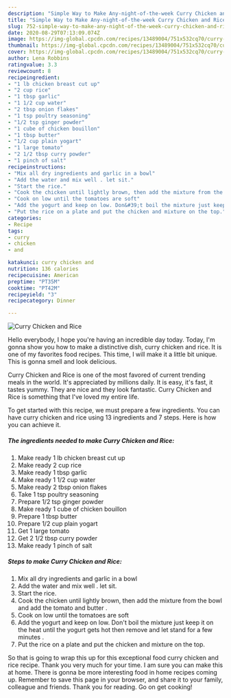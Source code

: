```yaml
---
description: "Simple Way to Make Any-night-of-the-week Curry Chicken and Rice"
title: "Simple Way to Make Any-night-of-the-week Curry Chicken and Rice"
slug: 752-simple-way-to-make-any-night-of-the-week-curry-chicken-and-rice
date: 2020-08-29T07:13:09.074Z
image: https://img-global.cpcdn.com/recipes/13489004/751x532cq70/curry-chicken-and-rice-recipe-main-photo.jpg
thumbnail: https://img-global.cpcdn.com/recipes/13489004/751x532cq70/curry-chicken-and-rice-recipe-main-photo.jpg
cover: https://img-global.cpcdn.com/recipes/13489004/751x532cq70/curry-chicken-and-rice-recipe-main-photo.jpg
author: Lena Robbins
ratingvalue: 3.3
reviewcount: 8
recipeingredient:
- "1 lb chicken breast cut up"
- "2 cup rice"
- "1 tbsp garlic"
- "1 1/2 cup water"
- "2 tbsp onion flakes"
- "1 tsp poultry seasoning"
- "1/2 tsp ginger powder"
- "1 cube of chicken bouillon"
- "1 tbsp butter"
- "1/2 cup plain yogart"
- "1 large tomato"
- "2 1/2 tbsp curry powder"
- "1 pinch of salt"
recipeinstructions:
- "Mix all dry ingredients and garlic in a bowl"
- "Add the water and mix well . let sit."
- "Start the rice."
- "Cook the chicken until lightly brown, then add the mixture from the bowl and add the tomato and butter ."
- "Cook on low until the tomatoes are soft"
- "Add the yogurt and keep on low. Don&#39;t boil the mixture just keep it on the heat until the yogurt gets hot then remove and let stand for a few minutes ."
- "Put the rice on a plate and put the chicken and mixture on the top."
categories:
- Recipe
tags:
- curry
- chicken
- and

katakunci: curry chicken and 
nutrition: 136 calories
recipecuisine: American
preptime: "PT35M"
cooktime: "PT42M"
recipeyield: "3"
recipecategory: Dinner

---
```



![Curry Chicken and Rice](https://img-global.cpcdn.com/recipes/13489004/751x532cq70/curry-chicken-and-rice-recipe-main-photo.jpg)

Hello everybody, I hope you're having an incredible day today. Today, I'm gonna show you how to make a distinctive dish, curry chicken and rice. It is one of my favorites food recipes. This time, I will make it a little bit unique. This is gonna smell and look delicious.



Curry Chicken and Rice is one of the most favored of current trending meals in the world. It's appreciated by millions daily. It is easy, it's fast, it tastes yummy. They are nice and they look fantastic. Curry Chicken and Rice is something that I've loved my entire life.


To get started with this recipe, we must prepare a few ingredients. You can have curry chicken and rice using 13 ingredients and 7 steps. Here is how you can achieve it.

<!--inarticleads1-->

##### The ingredients needed to make Curry Chicken and Rice:

1. Make ready 1 lb chicken breast cut up
1. Make ready 2 cup rice
1. Make ready 1 tbsp garlic
1. Make ready 1 1/2 cup water
1. Make ready 2 tbsp onion flakes
1. Take 1 tsp poultry seasoning
1. Prepare 1/2 tsp ginger powder
1. Make ready 1 cube of chicken bouillon
1. Prepare 1 tbsp butter
1. Prepare 1/2 cup plain yogart
1. Get 1 large tomato
1. Get 2 1/2 tbsp curry powder
1. Make ready 1 pinch of salt




<!--inarticleads2-->

##### Steps to make Curry Chicken and Rice:

1. Mix all dry ingredients and garlic in a bowl
1. Add the water and mix well . let sit.
1. Start the rice.
1. Cook the chicken until lightly brown, then add the mixture from the bowl and add the tomato and butter .
1. Cook on low until the tomatoes are soft
1. Add the yogurt and keep on low. Don&#39;t boil the mixture just keep it on the heat until the yogurt gets hot then remove and let stand for a few minutes .
1. Put the rice on a plate and put the chicken and mixture on the top.




So that is going to wrap this up for this exceptional food curry chicken and rice recipe. Thank you very much for your time. I am sure you can make this at home. There is gonna be more interesting food in home recipes coming up. Remember to save this page in your browser, and share it to your family, colleague and friends. Thank you for reading. Go on get cooking!
